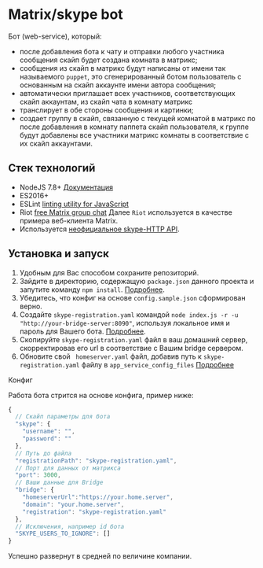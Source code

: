# Matrix/skype bot

Бот (web-service), который:

* после добавления бота к чату и отправки любого участника сообщения скайп будет создана комната в матрикс;
* сообщения из скайп в матрикс будут написаны от имени так называемого `puppet`, это сгенерированный ботом пользователь с основанным на скайп аккаунте имени автора сообщения;
* автоматически приглашает всех участников, соответствующих скайп аккаунтам, из скайп чата в комнату матрикс
* транслирует в обе стороны сообщения и картинки;
* создает группу в скайп, связанную с текущей комнатой в матрикс по после добавления в комнату паппета скайп пользователя, к группе будут добавлены все участники матрикс комнаты в соответствие с их скайп аккаунтами.


## Стек технологий
- NodeJS 7.8+ [Документация](https://nodejs.org/dist/latest-v5.x/docs/api/)
- ES2016+
- ESLint [linting utility for JavaScript](http://eslint.org/)
- Riot [free Matrix group chat](https://about.riot.im/) Далее `Riot` используется в качестве примера веб-клиента Matrix.
- Используется [неофициальное skype-HTTP API](https://github.com/ocilo/skype-http).

## Установка и запуск
1. Удобным для Вас способом сохраните репозиторий.
2. Зайдите в директорию, содержащую `package.json` данного проекта и запутите команду `npm install`. [Подробнее](https://docs.npmjs.com/cli/install).
3. Убедитесь, что конфиг на основе `config.sample.json` сформирован верно.
4. Создайте `skype-registration.yaml` командой `node index.js -r -u "http://your-bridge-server:8090"`, используя локальное имя и пароль для Вашего бота. [Подробнее](https://github.com/matrix-org/matrix-appservice-bridge/blob/master/HOWTO.md#registering-as-an-application-service).
5. Скопируйте `skype-registration.yaml` файл в ваш домашний сервер, скорректировав его url в соответствие с Вашим bridge сервером.
6. Обновите свой ` homeserver.yaml` файл, добавив путь к `skype-registration.yaml` файлу в `app_service_config_files` [Подробнее](https://github.com/matrix-org/matrix-appservice-bridge/blob/master/HOWTO.md#configuration)

Конфиг

Работа бота стрится на основе конфига, пример ниже:

```js
{
  // Скайп параметры для бота
  "skype": {
    "username": "",
    "password": ""
  },
  // Путь до файла
  "registrationPath": "skype-registration.yaml",
  // Порт для данных от матрикса
  "port": 3000,
  // Ваши данные для Bridge
  "bridge": {
    "homeserverUrl":"https://your.home.server",
    "domain": "your.home.server",
    "registration": "skype-registration.yaml"
  },
  // Исключения, например id бота
  "SKYPE_USERS_TO_IGNORE": []
}
```


Успешно развернут в средней по величине компании.